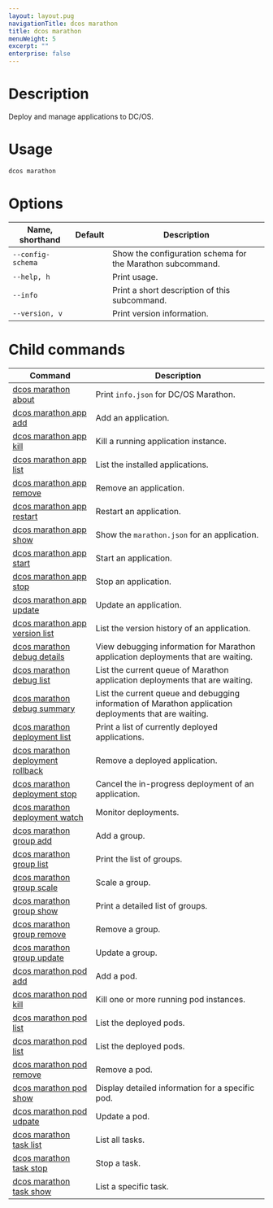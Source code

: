```yaml
---
layout: layout.pug
navigationTitle: dcos marathon
title: dcos marathon
menuWeight: 5
excerpt: ""
enterprise: false
---
```

<!-- This source repo for this topic is https://github.com/dcos/dcos-docs -->

# Description

Deploy and manage applications to DC/OS.

# Usage

```bash
dcos marathon
```

# Options

| Name, shorthand   | Default | Description                                                |
| ----------------- | ------- | ---------------------------------------------------------- |
| `--config-schema` |         | Show the configuration schema for the Marathon subcommand. |
| `--help, h`       |         | Print usage.                                               |
| `--info`          |         | Print a short description of this subcommand.              |
| `--version, v`    |         | Print version information.                                 |

# Child commands

| Command                                                                                                           | Description                                                                                            |
| ----------------------------------------------------------------------------------------------------------------- | ------------------------------------------------------------------------------------------------------ |
| [dcos marathon about](/1.10/cli/command-reference/dcos-marathon/dcos-marathon-about/)                             | Print `info.json` for DC/OS Marathon.                                                                  |
| [dcos marathon app add](/1.10/cli/command-reference/dcos-marathon/dcos-marathon-app-add/)                         | Add an application.                                                                                    |
| [dcos marathon app kill](/1.10/cli/command-reference/dcos-marathon/dcos-marathon-app-kill/)                       | Kill a running application instance.                                                                   |
| [dcos marathon app list](/1.10/cli/command-reference/dcos-marathon/dcos-marathon-app-list/)                       | List the installed applications.                                                                       |
| [dcos marathon app remove](/1.10/cli/command-reference/dcos-marathon/dcos-marathon-app-remove/)                   | Remove an application.                                                                                 |
| [dcos marathon app restart](/1.10/cli/command-reference/dcos-marathon/dcos-marathon-app-restart/)                 | Restart an application.                                                                                |
| [dcos marathon app show](/1.10/cli/command-reference/dcos-marathon/dcos-marathon-app-show/)                       | Show the `marathon.json` for an application.                                                           |
| [dcos marathon app start](/1.10/cli/command-reference/dcos-marathon/dcos-marathon-app-start/)                     | Start an application.                                                                                  |
| [dcos marathon app stop](/1.10/cli/command-reference/dcos-marathon/dcos-marathon-app-stop/)                       | Stop an application.                                                                                   |
| [dcos marathon app update](/1.10/cli/command-reference/dcos-marathon/dcos-marathon-app-update/)                   | Update an application.                                                                                 |
| [dcos marathon app version list](/1.10/cli/command-reference/dcos-marathon/dcos-marathon-app-version-list/)       | List the version history of an application.                                                            |
| [dcos marathon debug details](/1.10/cli/command-reference/dcos-marathon/dcos-marathon-debug-details/)             | View debugging information for Marathon application deployments that are waiting.                      |
| [dcos marathon debug list](/1.10/cli/command-reference/dcos-marathon/dcos-marathon-debug-list/)                   | List the current queue of Marathon application deployments that are waiting.                           |
| [dcos marathon debug summary](/1.10/cli/command-reference/dcos-marathon/dcos-marathon-debug-summary/)             | List the current queue and debugging information of Marathon application deployments that are waiting. |
| [dcos marathon deployment list](/1.10/cli/command-reference/dcos-marathon/dcos-marathon-deployment-list/)         | Print a list of currently deployed applications.                                                       |
| [dcos marathon deployment rollback](/1.10/cli/command-reference/dcos-marathon/dcos-marathon-deployment-rollback/) | Remove a deployed application.                                                                         |
| [dcos marathon deployment stop](/1.10/cli/command-reference/dcos-marathon/dcos-marathon-deployment-stop/)         | Cancel the in-progress deployment of an application.                                                   |
| [dcos marathon deployment watch](/1.10/cli/command-reference/dcos-marathon/dcos-marathon-deployment-stop/)        | Monitor deployments.                                                                                   |
| [dcos marathon group add](/1.10/cli/command-reference/dcos-marathon/dcos-marathon-group-add/)                     | Add a group.                                                                                           |
| [dcos marathon group list](/1.10/cli/command-reference/dcos-marathon/dcos-marathon-group-list/)                   | Print the list of groups.                                                                              |
| [dcos marathon group scale](/1.10/cli/command-reference/dcos-marathon/dcos-marathon-group-scale/)                 | Scale a group.                                                                                         |
| [dcos marathon group show](/1.10/cli/command-reference/dcos-marathon/dcos-marathon-group-scale/)                  | Print a detailed list of groups.                                                                       |
| [dcos marathon group remove](/1.10/cli/command-reference/dcos-marathon/dcos-marathon-group-remove/)               | Remove a group.                                                                                        |
| [dcos marathon group update](/1.10/cli/command-reference/dcos-marathon/dcos-marathon-group-update/)               | Update a group.                                                                                        |
| [dcos marathon pod add](/1.10/cli/command-reference/dcos-marathon/dcos-marathon-pod-add/)                         | Add a pod.                                                                                             |
| [dcos marathon pod kill](/1.10/cli/command-reference/dcos-marathon/dcos-marathon-pod-kill/)                       | Kill one or more running pod instances.                                                                |
| [dcos marathon pod list](/1.10/cli/command-reference/dcos-marathon/dcos-marathon-pod-list/)                       | List the deployed pods.                                                                                |
| [dcos marathon pod list](/1.10/cli/command-reference/dcos-marathon/dcos-marathon-pod-list/)                       | List the deployed pods.                                                                                |
| [dcos marathon pod remove](/1.10/cli/command-reference/dcos-marathon/dcos-marathon-pod-remove/)                   | Remove a pod.                                                                                          |
| [dcos marathon pod show](/1.10/cli/command-reference/dcos-marathon/dcos-marathon-pod-show/)                       | Display detailed information for a specific pod.                                                       |
| [dcos marathon pod udpate](/1.10/cli/command-reference/dcos-marathon/dcos-marathon-pod-update/)                   | Update a pod.                                                                                          |
| [dcos marathon task list](/1.10/cli/command-reference/dcos-marathon/dcos-marathon-task-list/)                     | List all tasks.                                                                                        |
| [dcos marathon task stop](/1.10/cli/command-reference/dcos-marathon/dcos-marathon-task-stop/)                     | Stop a task.                                                                                           |
| [dcos marathon task show](/1.10/cli/command-reference/dcos-marathon/dcos-marathon-task-show/)                     | List a specific task.                                                                                  |
